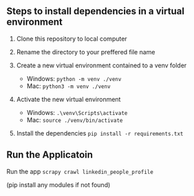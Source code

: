 ## Steps to install dependencies in a virtual environment

1. Clone this repository to local computer

2. Rename the directory to your preffered file name

3. Create a new virtual environment contained to a venv folder

   - Windows: `python -m venv ./venv`
   - Mac: `python3 -m venv ./venv`

4. Activate the new virtual environment

   - Windows: `.\venv\Scripts\activate`
   - Mac: `source ./venv/bin/activate`

5. Install the dependencies `pip install -r requirements.txt`

## Run the Applicatoin

Run the app `scrapy crawl linkedin_people_profile`

(pip install any modules if not found)
